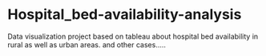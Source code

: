 # Hospital_bed-availability-analysis
Data visualization project based on tableau about hospital bed availability in rural as well as urban areas.
and other cases.....
